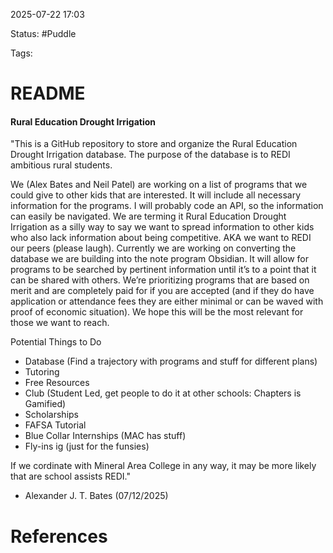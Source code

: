 2025-07-22 17:03

Status: #Puddle

Tags:



# README

#### Rural Education Drought Irrigation

"This is a GitHub repository to store and organize the Rural Education Drought Irrigation database. The purpose of the database is to REDI ambitious rural students.

We (Alex Bates and Neil Patel) are working on a list of programs that we could give to other kids that are interested. It will include all necessary information for the programs.
I will probably code an API, so the information can easily be navigated.
We are terming it Rural Education Drought Irrigation as a silly way to say we want to spread information to other kids who also lack information about being competitive.
AKA we want to REDI our peers (please laugh).
Currently we are working on converting the database we are building into the note program Obsidian.
It will allow for programs to be searched by pertinent information until it’s to a point that it can be shared with others.
We’re prioritizing programs that are based on merit and are completely paid for if you are accepted (and if they do have application or attendance fees they are either minimal or can be waved with proof of economic situation). 
We hope this will be the most relevant for those we want to reach.

Potential Things to Do
- Database (Find a trajectory with programs and stuff for different plans)
- Tutoring  
- Free Resources
- Club (Student Led, get people to do it at other schools: Chapters is Gamified)
- Scholarships
- FAFSA Tutorial
- Blue Collar Internships (MAC has stuff)
- Fly-ins ig (just for the funsies)

If we cordinate with Mineral Area College in any way, it may be more likely that are school assists REDI."
- Alexander J. T. Bates (07/12/2025)



# References

